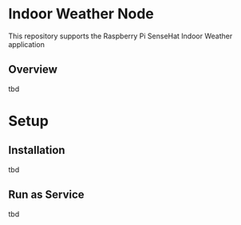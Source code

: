 # Indoor Weather Node

This repository supports the Raspberry Pi SenseHat Indoor Weather application

## Overview
tbd

# Setup
## Installation
tbd

## Run as Service
tbd

